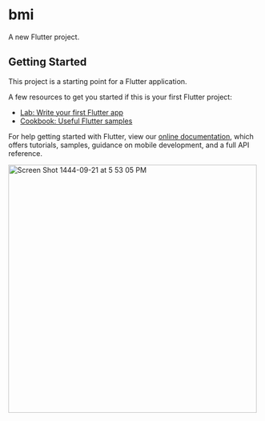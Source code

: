 # bmi

A new Flutter project.

## Getting Started

This project is a starting point for a Flutter application.

A few resources to get you started if this is your first Flutter project:

- [Lab: Write your first Flutter app](https://flutter.dev/docs/get-started/codelab)
- [Cookbook: Useful Flutter samples](https://flutter.dev/docs/cookbook)

For help getting started with Flutter, view our
[online documentation](https://flutter.dev/docs), which offers tutorials,
samples, guidance on mobile development, and a full API reference.

<img width="496" alt="Screen Shot 1444-09-21 at 5 53 05 PM" src="https://user-images.githubusercontent.com/128906143/231496998-f92fe148-bbb9-44ed-a1a6-0194589a340c.png">
